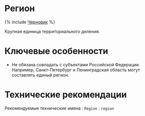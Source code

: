# Регион

{% include [Черновик](../../_includes/draft.md) %}

Крупная единица территориального деления.

# Ключевые особенности

- Не обязана совпадать с субъектами Российской Федерации. Например, Санкт-Петербург и Ленинградская
  область могут составлять единый регион.

# Технические рекомендации

Рекомендуемые технические имена
: `Region`
: `region`

